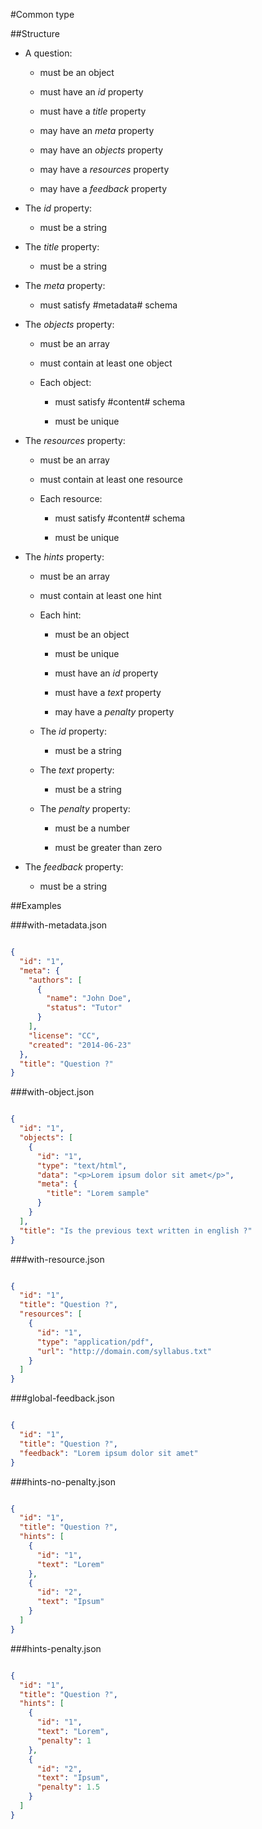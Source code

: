 #Common type

##Structure

* A question:

  * must be an object

  * must have an *id* property

  * must have a *title* property

  * may have an *meta* property

  * may have an *objects* property

  * may have a *resources* property

  * may have a *feedback* property

* The *id* property:

  * must be a string

* The *title* property:

  * must be a string

* The *meta* property:

  * must satisfy #metadata# schema

* The *objects* property:

  * must be an array

  * must contain at least one object

  * Each object:

    * must satisfy #content# schema

    * must be unique

* The *resources* property:

  * must be an array

  * must contain at least one resource

  * Each resource:

    * must satisfy #content# schema

    * must be unique

* The *hints* property:

  * must be an array

  * must contain at least one hint

  * Each hint:

    * must be an object

    * must be unique

    * must have an *id* property

    * must have a *text* property

    * may have a *penalty* property

  * The *id* property:

    * must be a string

  * The *text* property:

    * must be a string

  * The *penalty* property:

    * must be a number

    * must be greater than zero

* The *feedback* property:

  * must be a string

##Examples

###with-metadata.json

```json

{
  "id": "1",
  "meta": {
    "authors": [
      {
        "name": "John Doe",
        "status": "Tutor"
      }
    ],
    "license": "CC",
    "created": "2014-06-23"
  },
  "title": "Question ?"
}

```

###with-object.json

```json

{
  "id": "1",
  "objects": [
    {
      "id": "1",
      "type": "text/html",
      "data": "<p>Lorem ipsum dolor sit amet</p>",
      "meta": {
        "title": "Lorem sample"
      }
    }
  ],
  "title": "Is the previous text written in english ?"
}

```

###with-resource.json

```json

{
  "id": "1",
  "title": "Question ?",
  "resources": [
    {
      "id": "1",
      "type": "application/pdf",
      "url": "http://domain.com/syllabus.txt"
    }
  ]
}

```

###global-feedback.json

```json

{
  "id": "1",
  "title": "Question ?",
  "feedback": "Lorem ipsum dolor sit amet"
}

```

###hints-no-penalty.json

```json

{
  "id": "1",
  "title": "Question ?",
  "hints": [
    {
      "id": "1",
      "text": "Lorem"
    },
    {
      "id": "2",
      "text": "Ipsum"
    }
  ]
}

```

###hints-penalty.json

```json

{
  "id": "1",
  "title": "Question ?",
  "hints": [
    {
      "id": "1",
      "text": "Lorem",
      "penalty": 1
    },
    {
      "id": "2",
      "text": "Ipsum",
      "penalty": 1.5
    }
  ]
}

```

